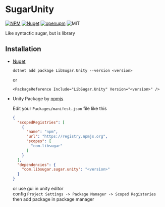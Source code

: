 # SugarUnity 

[![NPM](https://img.shields.io/npm/v/com.libsugar.sugar.unity)](https://www.npmjs.com/package/com.libsugar.sugar.unity)
[![Nuget](https://img.shields.io/nuget/v/LibSugar.Unity)](https://www.nuget.org/packages/LibSugar.Unity/)
[![openupm](https://img.shields.io/npm/v/com.libsugar.sugar.unity?label=openupm&registry_uri=https://package.openupm.com)](https://openupm.com/packages/com.libsugar.sugar.unity/)
![MIT](https://img.shields.io/github/license/libsugar/SugarUnity)

Like syntactic sugar, but is library

## Installation

- [Nuget](https://www.nuget.org/packages/LibSugar.Unity/)
  ```
  dotnet add package LibSugar.Unity --version <version>
  ```
  or
  ```
  <PackageReference Include="LibSugar.Unity" Version="<version>" />
  ```

- Unity Package by [npmjs](https://www.npmjs.com/package/com.libsugar.sugar.unity)

  Edit your `Packages/manifest.json` file like this

  ```json
  {
    "scopedRegistries": [
      {
        "name": "npm",
        "url": "https://registry.npmjs.org",
        "scopes": [
          "com.libsugar"
        ]
      }
    ],
    "dependencies": {
      "com.libsugar.sugar.unity": "<version>"
    }
  }
  ```
  or use gui in unity editor  
  config `Project Settings -> Package Manager -> Scoped Registeries`  
  then add package in package manager  
